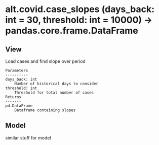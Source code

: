 # alt.covid.case_slopes (days_back: int = 30, threshold: int = 10000) -> pandas.core.frame.DataFrame

## View

Load cases and find slope over period

    Parameters
    ----------
    days_back: int
        Number of historical days to consider
    threshold: int
        Threshold for total number of cases
    Returns
    -------
    pd.DataFrame
        Dataframe containing slopes
    
## Model
similar stuff for model
